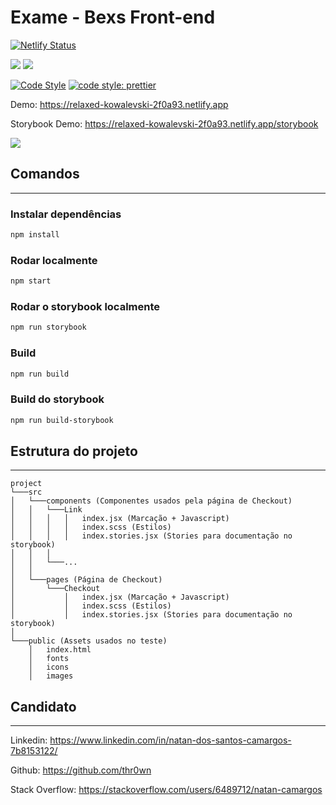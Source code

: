 # Exame - Bexs Front-end
[![Netlify Status](https://api.netlify.com/api/v1/badges/1c198d0e-0f14-4690-ba01-bfb24345cf75/deploy-status)](https://app.netlify.com/sites/relaxed-kowalevski-2f0a93/deploys)

[![](https://img.shields.io/badge/-React.js-blue?logo=react)]()
[![](https://img.shields.io/badge/-Storybook-blue?logo=Storybook)]()

[![Code Style](https://badgen.net/badge/code%20style/airbnb/ff5a5f?icon=airbnb)](https://github.com/airbnb/javascript)
[![code style: prettier](https://img.shields.io/badge/code_style-prettier-ff69b4.svg?style=flat-square)](https://github.com/prettier/prettier)


Demo: https://relaxed-kowalevski-2f0a93.netlify.app

Storybook Demo: https://relaxed-kowalevski-2f0a93.netlify.app/storybook

[![](http://i.imgur.com/BxzSZW9.png)]()

## Comandos
---
### Instalar dependências
```bash
npm install
```

### Rodar localmente
```bash
npm start
```

### Rodar o storybook localmente
```bash
npm run storybook
```

### Build
```bash
npm run build
```

### Build do storybook
```bash
npm run build-storybook
```

## Estrutura do projeto
---
```
project
└───src
│   └───components (Componentes usados pela página de Checkout)
│   │   └───Link
│   │   │   │   index.jsx (Marcação + Javascript)
│   │   │   │   index.scss (Estilos)
│   │   │   │   index.stories.jsx (Stories para documentação no storybook)
│   │   │   
│   │   └───...
│   │
│   └───pages (Página de Checkout)
│       └───Checkout
│           │   index.jsx (Marcação + Javascript)
│           │   index.scss (Estilos)
│           │   index.stories.jsx (Stories para documentação no storybook)
│
└───public (Assets usados no teste)
    │   index.html
    │   fonts
    │   icons
    │   images
```

## Candidato
---
Linkedin: https://www.linkedin.com/in/natan-dos-santos-camargos-7b8153122/

Github: https://github.com/thr0wn

Stack Overflow: https://stackoverflow.com/users/6489712/natan-camargos